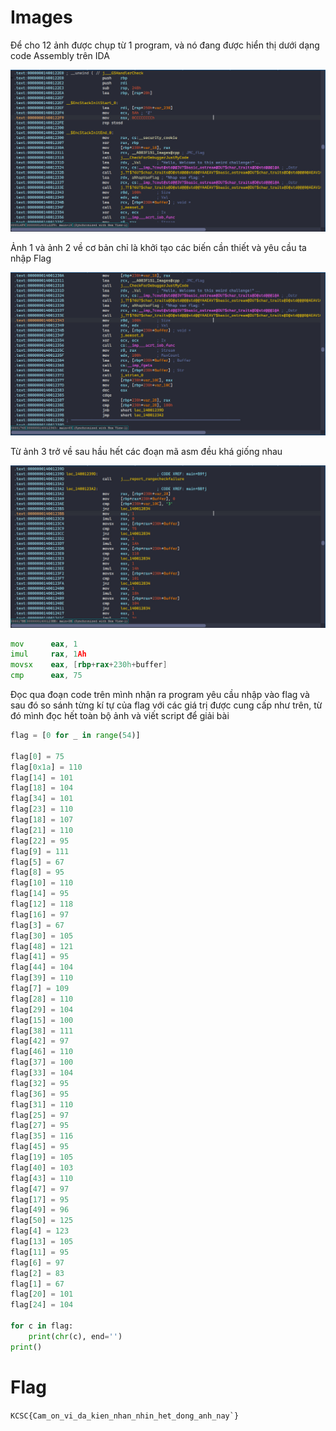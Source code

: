 # Images

Để cho 12 ảnh được chụp từ 1 program, và nó đang được hiển thị dưới dạng code Assembly trên IDA

![](https://github.com/noobmannn/kcscrecruitment2023/blob/main/Images/Image/1.jpg)

Ảnh 1 và ảnh 2 về cơ bản chỉ là khởi tạo các biến cần thiết và yêu cầu ta nhập Flag

![](https://github.com/noobmannn/kcscrecruitment2023/blob/main/Images/Image/2.jpg)

Từ ảnh 3 trở về sau hầu hết các đoạn mã asm đều khá giống nhau

![](https://github.com/noobmannn/kcscrecruitment2023/blob/main/Images/Image/3.jpg)

```asm
mov      eax, 1
imul     rax, 1Ah
movsx    eax, [rbp+rax+230h+buffer]
cmp      eax, 75
```

Đọc qua đoạn code trên mình nhận ra program yêu cầu nhập vào flag và sau đó so sánh từng kí tự của flag với các giá trị được cung cấp như trên, từ đó mình đọc hết toàn bộ ảnh và viết script để giải bài

```python
flag = [0 for _ in range(54)]

flag[0] = 75
flag[0x1a] = 110
flag[14] = 101
flag[18] = 104
flag[34] = 101
flag[23] = 110
flag[18] = 107
flag[21] = 110
flag[22] = 95
flag[9] = 111
flag[5] = 67
flag[8] = 95
flag[10] = 110
flag[14] = 95
flag[12] = 118
flag[16] = 97
flag[3] = 67
flag[30] = 105
flag[48] = 121
flag[41] = 95
flag[44] = 104
flag[39] = 110
flag[7] = 109
flag[28] = 110
flag[29] = 104
flag[15] = 100
flag[38] = 111
flag[42] = 97
flag[46] = 110
flag[37] = 100
flag[33] = 104
flag[32] = 95
flag[36] = 95
flag[31] = 110
flag[25] = 97
flag[27] = 95
flag[35] = 116
flag[45] = 95
flag[19] = 105
flag[40] = 103
flag[43] = 110
flag[47] = 97
flag[17] = 95
flag[49] = 96
flag[50] = 125
flag[4] = 123
flag[13] = 105
flag[11] = 95
flag[6] = 97
flag[2] = 83
flag[1] = 67
flag[20] = 101
flag[24] = 104

for c in flag:
    print(chr(c), end='')
print()
```

# Flag

```KCSC{Cam_on_vi_da_kien_nhan_nhin_het_dong_anh_nay`}```

